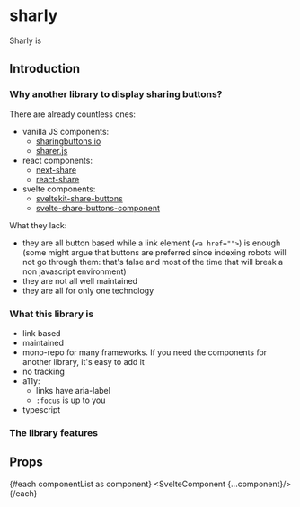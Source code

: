 <script>
	import AllLinks from '$lib/AllLinks.svelte';
	import EasyDesignConfiguration from './EasyDesignConfiguration.svelte';
	import SvelteComponent from '$lib/SvelteComponent.svelte';
	
	import componentList from '../../../static/src/generateConfig.mjs';

</script>

# sharly

Sharly is

## Introduction

### Why another library to display sharing buttons?

There are already countless ones:

- vanilla JS components:
  - [sharingbuttons.io](https://github.com/mxstbr/sharingbuttons.io)
  - [sharer.js](https://github.com/ellisonleao/sharer.js)
- react components:
  - [next-share](https://github.com/Bunlong/next-share)
  - [react-share](https://github.com/nygardk/react-share)
- svelte components:
  - [sveltekit-share-buttons](https://github.com/rodneylab/sveltekit-share-buttons)
  - [svelte-share-buttons-component](https://github.com/pchynoweth/svelte-share-buttons-component)

What they lack:

- they are all button based while a link element (`<a href="">`) is enough (some might argue that buttons are preferred since indexing robots will not go through them: that's false and most of the time that will break a non javascript environment)
- they are not all well maintained
- they are all for only one technology

### What this library is

- link based
- maintained
- mono-repo for many frameworks. If you need the components for another library, it's easy to add it
- no tracking
- a11y:
  - links have aria-label
  - `:focus` is up to you
- typescript

### The library features

<EasyDesignConfiguration/>

## Props

{#each componentList as component}
<SvelteComponent {...component}/>
{/each}
